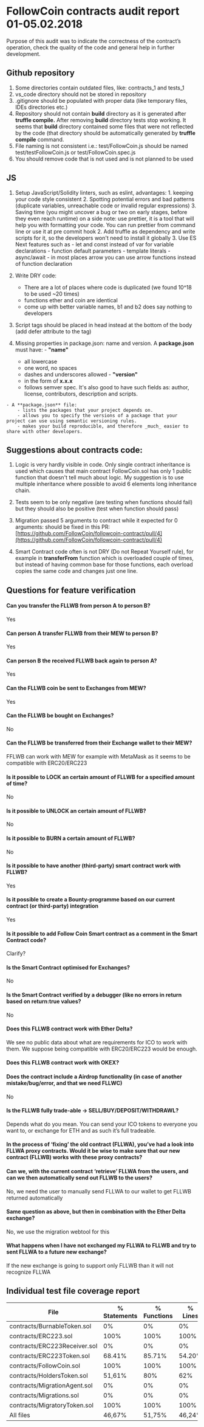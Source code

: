 # FollowCoin contracts audit report 01-05.02.2018
  Purpose of this audit was to indicate the correctness of the contract’s operation, check the quality of the code and general help in further development.
  
## Github repository

  1. Some directories contain outdated files, like: contracts\_1 and tests\_1
  2. vs\_code directory should not be stored in repository
  3. .gitignore should be populated with proper data (like temporary files, IDEs directories etc.)
  4. Repository  should not contain **build** directory as it is generated after **truffle compile.** After removing **build** directory tests stop working. It seems that **build** directory contained some files that were not reflected by the code (that directory should be automatically generated by **truffle compile** command.
  5. File naming is not consistent i.e.: test/FollowCoin.js should be named test/testFollowCoin.js or test/FollowCoin.spec.js
  6. You should remove code that is not used and is not planned to be used

## JS

  1. Setup JavaScript/Solidity linters, such as eslint, advantages:
    1. keeping your code style consistent
    2. Spotting potential errors and bad patterns (duplicate variables, unreachable code or invalid regular expressions)
    3. Saving time (you might uncover a bug or two on early stages, before they even reach runtime)
on a side note: use prettier, it is a tool that will help you with formatting your code. You can run prettier from command line or use it at pre commit hook
    2. Add truffle as dependency and write scripts for it, so the developers won&#39;t need to install it globally
    3. Use ES Next features such as
    - let and const instead of var for variable declarations
    - function default parameters
    - template literals
    - async/await
    - in most places arrow you can use arrow functions instead of function declaration
 4. Write DRY code:
    - There are a lot of places where code is duplicated (we found 10^18 to be used ~20 times)
    - functions ether and coin are identical
    - come up with better variable names, b1 and b2 does say nothing to developers


  5. Script tags should be placed in head instead at the bottom of the body (add defer attribute to the tag)

  6. Missing properties in package.json: name and version.  A **package.json** must have:
    - **&quot;name&quot;**
        - all lowercase
        - one word, no spaces
        - dashes and underscores allowed
    - **&quot;version&quot;**
        - in the form of **x.x.x**
        - follows semver spec. It's also good to have such fields as: author, license, contributors, description  and scripts.
        
    - A **package.json** file:
        - lists the packages that your project depends on.
        - allows you to specify the versions of a package that your project can use using semantic versioning rules.
        - makes your build reproducible, and therefore _much_ easier to share with other developers.

## Suggestions about contracts code:

1. Logic is very hardly visible in code. Only single contract inheritance is used which causes that main contract FollowCoin.sol has only 1 public function that doesn&#39;t tell much about logic. My suggestion is to use multiple inheritance where possible to avoid 6 elements long inheritance chain.

2. Tests seem to be only negative (are testing when functions should fail) but they should also be positive (test when function should pass)

3. Migration passed 5 arguments to contract while it expected for 0 arguments: should be fixed in this PR: [https://github.com/FollowCoin/followcoin-contract/pull/4](https://github.com/FollowCoin/followcoin-contract/pull/4)

4. Smart Contract code often is not DRY (Do not Repeat Yourself rule), for example in <strong>transferFrom</strong> function which is overloaded couple of times, but instead of having common base for those functions, each overload copies the same code and changes just one line.

## Questions for feature verification

#### Can you transfer the FLLWB from person A to person B?
Yes

#### Can person A transfer FLLWB from their MEW to person B?
Yes

#### Can person B the received FLLWB back again to person A?
Yes

#### Can the FLLWB coin be sent to Exchanges from MEW?
Yes

#### Can the FLLWB be bought on Exchanges?
No

#### Can the FLLWB be transferred from their Exchange wallet to their MEW?
FFLWB can work with MEW for example with MetaMask as it seems to be compatible with ERC20/ERC223

#### Is it possible to LOCK an certain amount of FLLWB for a specified amount of time?
No

#### Is it possible to UNLOCK an certain amount of FLLWB?
No

#### Is it possible to BURN a certain amount of FLLWB?
No

#### Is it possible to have another (third-party) smart contract work with FLLWB?
Yes

#### Is it possible to create a Bounty-programme based on our current contract (or third-party) integration
Yes

#### Is it possible to add Follow Coin Smart contract as a comment in the Smart Contract code?
Clarify?

#### Is the Smart Contract optimised for Exchanges?
No

#### Is the Smart Contract verified by a debugger (like no errors in return based on return:true values?
No

#### Does this FLLWB contract work with Ether Delta?
We see no public data about what are requirements for ICO to work with them. We suppose being compatible with ERC20/ERC223 would be enough.

#### Does this FLLWB contract work with OKEX?

#### Does the contract include a Airdrop functionality (in case of another mistake/bug/error, and that we need FLLWC)
No

#### Is the FLLWB fully trade-able -> SELL/BUY/DEPOSIT/WITHDRAWL?
Depends what do you mean. You can send your ICO tokens to everyone you want to, or exchange for ETH and as such it’s full tradeable.

#### In the process of ‘fixing’ the old contract (FLLWA), you’ve had a look into FLLWA proxy contracts. Would it be wise to make sure that our new contract (FLLWB) works with these proxy contracts?

#### Can we, with the current contract ‘retrieve’ FLLWA from the users, and can we then automatically send out FLLWB to the users? 
No, we need the user to manually send FLLWA to our wallet to get FLLWB returned automatically

#### Same question as above, but then in combination with the Ether Delta exchange?
No, we use the migration webtool for this

#### What happens when I have not exchanged my FLLWA to FLLWB and try to sent FLLWA to a future new exchange?
If the new exchange is going to support only FLLWB than it will not recognize FLLWA

## Individual test file coverage report

| File                         | % Statements | % Functions | % Lines |
|------------------------------|--------------|-------------|---------|
| contracts/BurnableToken.sol  |      0%      |      0%     |    0%   |
| contracts/ERC223.sol         |     100%     |     100%    |   100%  |
| contracts/ERC223Receiver.sol |      0%      |      0%     |    0%   |
| contracts/ERC223Token.sol    |    68.41%    |    85.71%   |  54.20% |
| contracts/FollowCoin.sol     |     100%     |     100%    |   100%  |
| contracts/HoldersToken.sol   |    51,61%    |     80%     |   62%   |
| contracts/MigrationAgent.sol |      0%      |      0%     |    0%   |
| contracts/Migrations.sol     |      0%      |      0%     |    0%   |
| contracts/MigratoryToken.sol |     100%     |     100%    |   100%  |
| All files                    |    46,67%    |    51,75%   |  46,24% |
